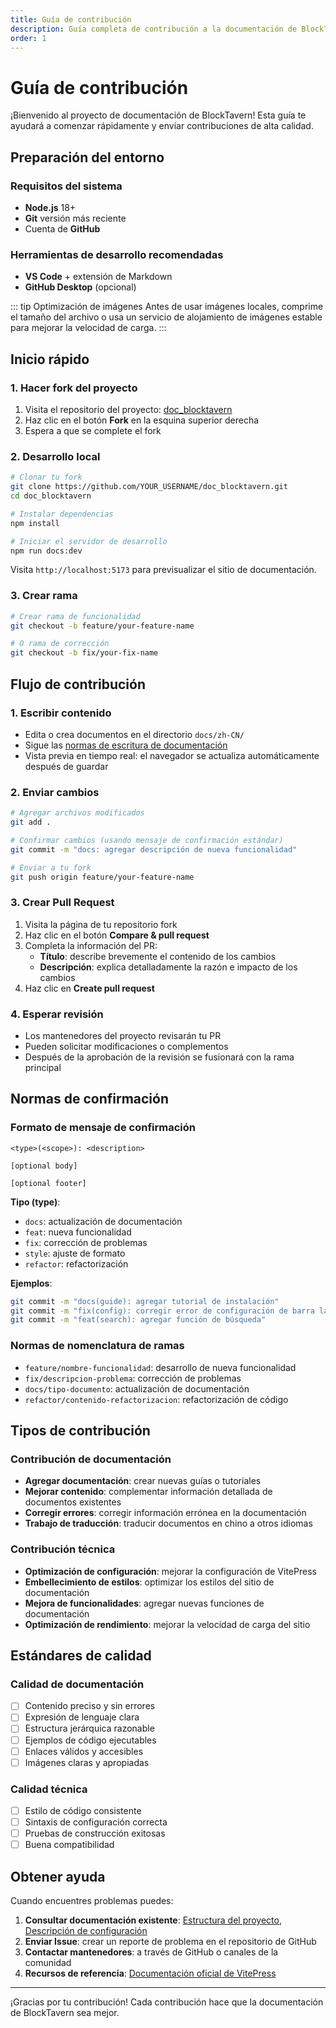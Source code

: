 ```yaml
---
title: Guía de contribución
description: Guía completa de contribución a la documentación de BlockTavern
order: 1
---
```


# Guía de contribución

¡Bienvenido al proyecto de documentación de BlockTavern! Esta guía te ayudará a comenzar rápidamente y enviar contribuciones de alta calidad.

## Preparación del entorno

### Requisitos del sistema

- **Node.js** 18+ 
- **Git** versión más reciente
- Cuenta de **GitHub**

### Herramientas de desarrollo recomendadas

- **VS Code** + extensión de Markdown
- **GitHub Desktop** (opcional)

::: tip Optimización de imágenes
Antes de usar imágenes locales, comprime el tamaño del archivo o usa un servicio de alojamiento de imágenes estable para mejorar la velocidad de carga.
:::

## Inicio rápido

### 1. Hacer fork del proyecto

1. Visita el repositorio del proyecto: [doc_blocktavern](https://github.com/Re0XIAOPA/doc_blocktavern)
2. Haz clic en el botón **Fork** en la esquina superior derecha
3. Espera a que se complete el fork

### 2. Desarrollo local

```bash
# Clonar tu fork
git clone https://github.com/YOUR_USERNAME/doc_blocktavern.git
cd doc_blocktavern

# Instalar dependencias
npm install

# Iniciar el servidor de desarrollo
npm run docs:dev
```

Visita `http://localhost:5173` para previsualizar el sitio de documentación.

### 3. Crear rama

```bash
# Crear rama de funcionalidad
git checkout -b feature/your-feature-name

# O rama de corrección
git checkout -b fix/your-fix-name
```

## Flujo de contribución

### 1. Escribir contenido

- Edita o crea documentos en el directorio `docs/zh-CN/`
- Sigue las [normas de escritura de documentación](./writing-docs.md)
- Vista previa en tiempo real: el navegador se actualiza automáticamente después de guardar

### 2. Enviar cambios

```bash
# Agregar archivos modificados
git add .

# Confirmar cambios (usando mensaje de confirmación estándar)
git commit -m "docs: agregar descripción de nueva funcionalidad"

# Enviar a tu fork
git push origin feature/your-feature-name
```

### 3. Crear Pull Request

1. Visita la página de tu repositorio fork
2. Haz clic en el botón **Compare & pull request**
3. Completa la información del PR:
   - **Título**: describe brevemente el contenido de los cambios
   - **Descripción**: explica detalladamente la razón e impacto de los cambios
4. Haz clic en **Create pull request**

### 4. Esperar revisión

- Los mantenedores del proyecto revisarán tu PR
- Pueden solicitar modificaciones o complementos
- Después de la aprobación de la revisión se fusionará con la rama principal

## Normas de confirmación

### Formato de mensaje de confirmación

```
<type>(<scope>): <description>

[optional body]

[optional footer]
```

**Tipo (type)**:
- `docs`: actualización de documentación
- `feat`: nueva funcionalidad
- `fix`: corrección de problemas
- `style`: ajuste de formato
- `refactor`: refactorización

**Ejemplos**:
```bash
git commit -m "docs(guide): agregar tutorial de instalación"
git commit -m "fix(config): corregir error de configuración de barra lateral"
git commit -m "feat(search): agregar función de búsqueda"
```

### Normas de nomenclatura de ramas

- `feature/nombre-funcionalidad`: desarrollo de nueva funcionalidad
- `fix/descripcion-problema`: corrección de problemas
- `docs/tipo-documento`: actualización de documentación
- `refactor/contenido-refactorizacion`: refactorización de código

## Tipos de contribución

### Contribución de documentación

- **Agregar documentación**: crear nuevas guías o tutoriales
- **Mejorar contenido**: complementar información detallada de documentos existentes
- **Corregir errores**: corregir información errónea en la documentación
- **Trabajo de traducción**: traducir documentos en chino a otros idiomas

### Contribución técnica

- **Optimización de configuración**: mejorar la configuración de VitePress
- **Embellecimiento de estilos**: optimizar los estilos del sitio de documentación
- **Mejora de funcionalidades**: agregar nuevas funciones de documentación
- **Optimización de rendimiento**: mejorar la velocidad de carga del sitio

## Estándares de calidad

### Calidad de documentación

- [ ] Contenido preciso y sin errores
- [ ] Expresión de lenguaje clara
- [ ] Estructura jerárquica razonable
- [ ] Ejemplos de código ejecutables
- [ ] Enlaces válidos y accesibles
- [ ] Imágenes claras y apropiadas

### Calidad técnica

- [ ] Estilo de código consistente
- [ ] Sintaxis de configuración correcta
- [ ] Pruebas de construcción exitosas
- [ ] Buena compatibilidad

## Obtener ayuda

Cuando encuentres problemas puedes:

1. **Consultar documentación existente**: [Estructura del proyecto](./project-structure.md), [Descripción de configuración](./configuration.md)
2. **Enviar Issue**: crear un reporte de problema en el repositorio de GitHub
3. **Contactar mantenedores**: a través de GitHub o canales de la comunidad
4. **Recursos de referencia**: [Documentación oficial de VitePress](https://vitepress.dev/)

---

¡Gracias por tu contribución! Cada contribución hace que la documentación de BlockTavern sea mejor.

<Contributors />

<GitHistoryInformation />